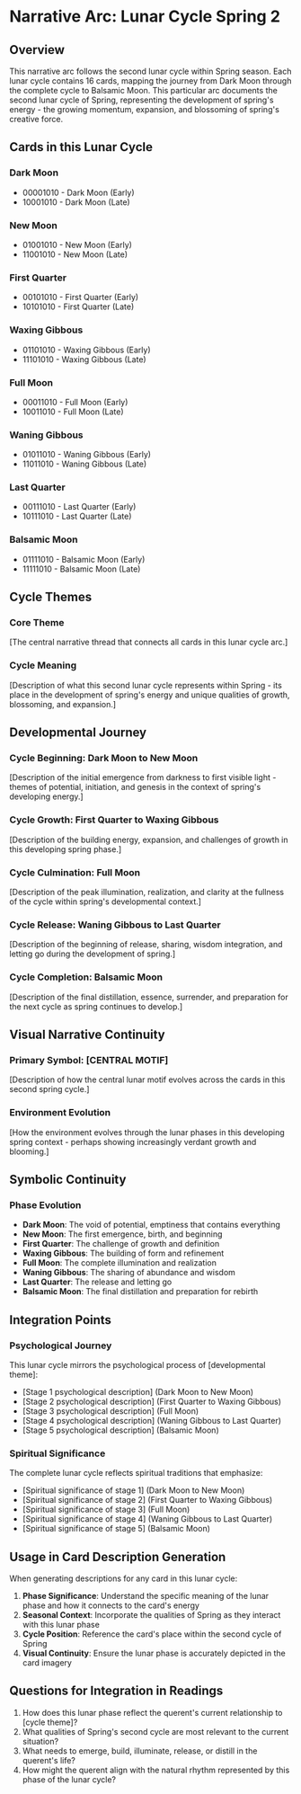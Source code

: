 # Narrative Arc: Lunar Cycle Spring 2

## Overview
This narrative arc follows the second lunar cycle within Spring season. Each lunar cycle contains 16 cards, mapping the journey from Dark Moon through the complete cycle to Balsamic Moon. This particular arc documents the second lunar cycle of Spring, representing the development of spring's energy - the growing momentum, expansion, and blossoming of spring's creative force.

## Cards in this Lunar Cycle

### Dark Moon
- 00001010 - Dark Moon (Early)
- 10001010 - Dark Moon (Late)

### New Moon
- 01001010 - New Moon (Early)
- 11001010 - New Moon (Late)

### First Quarter
- 00101010 - First Quarter (Early)
- 10101010 - First Quarter (Late)

### Waxing Gibbous
- 01101010 - Waxing Gibbous (Early)
- 11101010 - Waxing Gibbous (Late)

### Full Moon
- 00011010 - Full Moon (Early)
- 10011010 - Full Moon (Late)

### Waning Gibbous
- 01011010 - Waning Gibbous (Early)
- 11011010 - Waning Gibbous (Late)

### Last Quarter
- 00111010 - Last Quarter (Early)
- 10111010 - Last Quarter (Late)

### Balsamic Moon
- 01111010 - Balsamic Moon (Early)
- 11111010 - Balsamic Moon (Late)

## Cycle Themes

### Core Theme
[The central narrative thread that connects all cards in this lunar cycle arc.]

### Cycle Meaning
[Description of what this second lunar cycle represents within Spring - its place in the development of spring's energy and unique qualities of growth, blossoming, and expansion.]

## Developmental Journey

### Cycle Beginning: Dark Moon to New Moon
[Description of the initial emergence from darkness to first visible light - themes of potential, initiation, and genesis in the context of spring's developing energy.]

### Cycle Growth: First Quarter to Waxing Gibbous
[Description of the building energy, expansion, and challenges of growth in this developing spring phase.]

### Cycle Culmination: Full Moon
[Description of the peak illumination, realization, and clarity at the fullness of the cycle within spring's developmental context.]

### Cycle Release: Waning Gibbous to Last Quarter
[Description of the beginning of release, sharing, wisdom integration, and letting go during the development of spring.]

### Cycle Completion: Balsamic Moon
[Description of the final distillation, essence, surrender, and preparation for the next cycle as spring continues to develop.]

## Visual Narrative Continuity

### Primary Symbol: [CENTRAL MOTIF]
[Description of how the central lunar motif evolves across the cards in this second spring cycle.]

### Environment Evolution
[How the environment evolves through the lunar phases in this developing spring context - perhaps showing increasingly verdant growth and blooming.]

## Symbolic Continuity

### Phase Evolution
- **Dark Moon**: The void of potential, emptiness that contains everything
- **New Moon**: The first emergence, birth, and beginning
- **First Quarter**: The challenge of growth and definition
- **Waxing Gibbous**: The building of form and refinement
- **Full Moon**: The complete illumination and realization
- **Waning Gibbous**: The sharing of abundance and wisdom
- **Last Quarter**: The release and letting go
- **Balsamic Moon**: The final distillation and preparation for rebirth

## Integration Points

### Psychological Journey
This lunar cycle mirrors the psychological process of [developmental theme]:
- [Stage 1 psychological description] (Dark Moon to New Moon)
- [Stage 2 psychological description] (First Quarter to Waxing Gibbous)
- [Stage 3 psychological description] (Full Moon)
- [Stage 4 psychological description] (Waning Gibbous to Last Quarter)
- [Stage 5 psychological description] (Balsamic Moon)

### Spiritual Significance
The complete lunar cycle reflects spiritual traditions that emphasize:
- [Spiritual significance of stage 1] (Dark Moon to New Moon)
- [Spiritual significance of stage 2] (First Quarter to Waxing Gibbous)
- [Spiritual significance of stage 3] (Full Moon)
- [Spiritual significance of stage 4] (Waning Gibbous to Last Quarter)
- [Spiritual significance of stage 5] (Balsamic Moon)

## Usage in Card Description Generation

When generating descriptions for any card in this lunar cycle:

1. **Phase Significance**: Understand the specific meaning of the lunar phase and how it connects to the card's energy
2. **Seasonal Context**: Incorporate the qualities of Spring as they interact with this lunar phase
3. **Cycle Position**: Reference the card's place within the second cycle of Spring
4. **Visual Continuity**: Ensure the lunar phase is accurately depicted in the card imagery

## Questions for Integration in Readings

1. How does this lunar phase reflect the querent's current relationship to [cycle theme]?
2. What qualities of Spring's second cycle are most relevant to the current situation?
3. What needs to emerge, build, illuminate, release, or distill in the querent's life?
4. How might the querent align with the natural rhythm represented by this phase of the lunar cycle?
